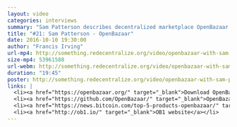 ```yaml
---
layout: video
categories: interviews
summary: "Sam Patterson describes decentralized marketplace OpenBazaar. He's cofounder of OB1, a company made on top of OpenBazaar. How to have competitive middlemen, peer-to-peer dispute resolution and build using IPFS."
title: "#21: Sam Patterson - OpenBazaar"
date: 2016-10-10 19:30:00
author: "Francis Irving"
url-mp4: http://something.redecentralize.org/video/openbazaar-with-sam-patterson.mp4
size-mp4: 53961588
url-webm: http://something.redecentralize.org/video/openbazaar-with-sam-patterson.webm
duration: "19:45"
poster: http://something.redecentralize.org/video/openbazaar-with-sam-patterson.jpg
links: |
  <li><a href="https://openbazaar.org/" target="_blank">Download OpenBazaar</a></li>
  <li><a href="https://github.com/OpenBazaar/" target="_blank">OpenBazaar Github</a></li>
  <li><a href="https://news.bitcoin.com/top-5-products-openbazaar/" target="_blank">Top things bought on OpenBazaar</a></li>
  <li><a href="http://ob1.io/" target="_blank">OB1 website</a></li>
---
```


